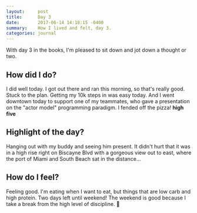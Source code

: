 ```yaml
---
layout:     post
title:      Day 3
date:       2017-06-14 14:18:15 -0400
summary:    How I lived and felt, day 3.
categories: journal
---
```


With day 3 in the books, I'm pleased to sit down and jot down a thought or two.

## How did I do?

I did well today. I got out there and ran this morning, so that's really good. Stuck to the plan. Getting my 10k steps in was easy today. And I went downtown today to support one of my teammates, who gave a presentation on the "actor model" programming paradigm. I fended off the pizza! **high five**

## Highlight of the day?

Hanging out with my buddy and seeing him present. It didn't hurt that it was in a high rise right on Biscayne Blvd with a gorgeous view out to east, where the port of Miami and South Beach sat in the distance...

## How do I feel?

Feeling good. I'm eating when I want to eat, but things that are low carb and high protein. Two days left until weekend! The weekend is good because I take a break from the high level of discipline. 🤗
